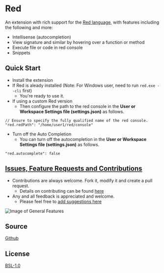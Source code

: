 # Red

An extension with rich support for the [Red language](https://www.red-lang.org/), with features including the following and more:
* Intellisense (autocompletion)
* View signature and similar by hovering over a function or method
* Execute file or code in red console
* Snippets

## Quick Start
* Install the extension
* If Red is aleady installed (Note: For Windows user, need to run ```red.exe --cli``` first)
  + You're ready to use it.
* If using a custom Red version
  + Then configure the path to the red console in the **User or Workspace Settings file (settings.json)** as follows.
```
// Ensure to specify the fully qualified name of the red console.
"red.redPath": "/home/user1/red/console"
```
* Turn off the Auto Completion
  + You can turn off the autocompletion in the **User or Workspace Settings file (settings.json)** as follows.
```
"red.autocomplete": false
```

## [Issues, Feature Requests and Contributions](https://github.com/red/VScode-extension/issues)
* Contributions are always welcome. Fork it, modify it and create a pull request.
  + Details on contributing can be found [here](https://github.com/red/VScode-extension/wiki/Contribution) 
* Any and all feedback is appreciated and welcome.
  * Please feel free to [add suggestions here](https://github.com/red/VScode-extension/issues)

![Image of General Features](https://raw.githubusercontent.com/red/VScode-extension/master/images/general.gif)

## Source

[Github](https://github.com/red/VScode-extension)
                
## License

[BSL-1.0](https://raw.githubusercontent.com/red/VScode-extension/master/LICENSE)

